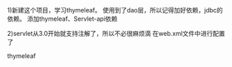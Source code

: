 1)新建这个项目，学习thymeleaf。
使用到了dao层，所以记得加好依赖，jdbc的依赖。
添加thymeleaf、Servlet-api依赖

2)servlet从3.0开始就支持注解了，所以不必很麻烦滴
在web.xml文件中进行配置了

thymeleaf 

